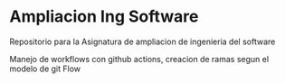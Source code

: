 # Ampliacion Ing Software
Repositorio para la Asignatura de ampliacion de ingenieria del software

Manejo de workflows con github actions, creacion de ramas segun el modelo de git Flow
